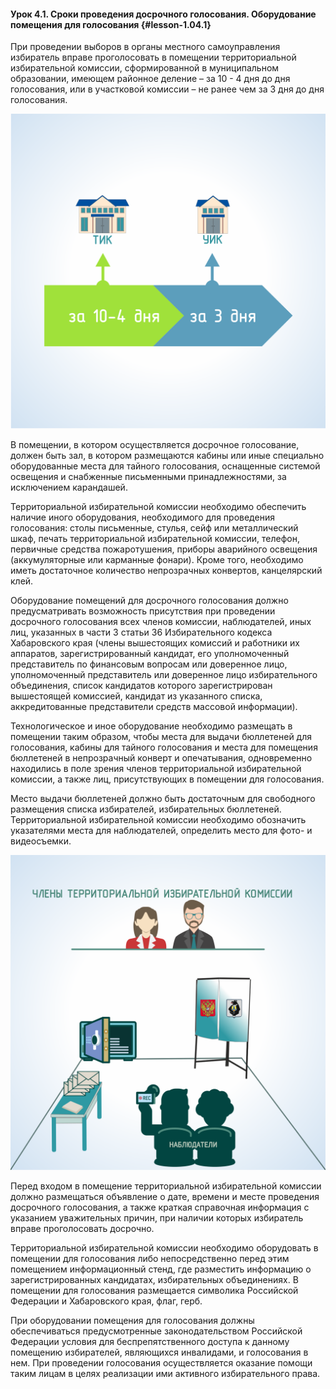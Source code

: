 #### Урок 4.1. Сроки проведения досрочного голосования. Оборудование помещения для голосования {#lesson-1.04.1}

При проведении выборов в органы местного самоуправления избиратель вправе проголосовать в помещении территориальной избирательной комиссии, сформированной в муниципальном образовании, имеющем районное деление – за 10 - 4 дня до дня голосования, или в участковой комиссии – не ранее чем за 3 дня до дня голосования.

![Рисунок 4.1.1. Сроки проведения досрочного голосования ](./1.04.1.1.svg)

В помещении, в котором осуществляется досрочное голосование, должен быть зал, в котором размещаются кабины или иные специально оборудованные места для тайного голосования, оснащенные системой освещения и снабженные письменными принадлежностями, за исключением карандашей. 

Территориальной избирательной комиссии необходимо обеспечить наличие иного оборудования, необходимого для проведения голосования: столы письменные, стулья, сейф или металлический шкаф, печать территориальной избирательной комиссии, телефон, первичные средства пожаротушения, приборы аварийного освещения (аккумуляторные или карманные фонари).
Кроме того, необходимо иметь достаточное количество непрозрачных конвертов, канцелярский клей.

Оборудование помещений для досрочного голосования должно предусматривать возможность присутствия при проведении досрочного голосования всех членов комиссии, наблюдателей, иных лиц, указанных в части 3 статьи 36 Избирательного кодекса Хабаровского края (члены вышестоящих комиссий и работники их аппаратов, зарегистрированный кандидат, его уполномоченный представитель по финансовым вопросам или доверенное лицо, уполномоченный представитель или доверенное лицо избирательного объединения, список кандидатов которого зарегистрирован вышестоящей комиссией, кандидат из указанного списка, аккредитованные представители средств массовой информации).

Технологическое и иное оборудование необходимо размещать в помещении таким образом, чтобы места для выдачи бюллетеней для голосования, кабины для тайного голосования и места для помещения бюллетеней в непрозрачный конверт и опечатывания, одновременно находились в поле зрения членов территориальной избирательной комиссии, а также лиц, присутствующих в помещении для голосования. 

Место выдачи бюллетеней должно быть достаточным для свободного размещения списка избирателей, избирательных бюллетеней. Территориальной избирательной комиссии необходимо обозначить указателями места для наблюдателей, определить место для фото- и видеосъемки.

![Рисунок 4.1.2. Помещение для досрочного голосования ](./1.04.1.2.svg)

Перед входом в помещение территориальной избирательной комиссии должно размещаться объявление о дате, времени и месте проведения досрочного голосования, а также краткая справочная информация с указанием уважительных причин, при наличии которых избиратель вправе проголосовать досрочно.

Территориальной избирательной комиссии необходимо оборудовать в помещении для голосования либо непосредственно перед этим помещением информационный стенд, где разместить информацию о зарегистрированных кандидатах, избирательных объединениях. В помещении для голосования размещается символика Российской Федерации и Хабаровского края, флаг, герб.

При оборудовании помещения для голосования должны обеспечиваться предусмотренные законодательством Российской Федерации условия для беспрепятственного доступа к данному помещению избирателей, являющихся инвалидами, и голосования в нем. При проведении голосования осуществляется оказание помощи таким лицам в целях реализации ими активного избирательного права.
